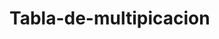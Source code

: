 # Tabla-de-multipicacion
<meta charset="UTF-8">
<script>

    var x = 7;
    
    document.write(  x +" por 1 es: " + x * 1 + "<br>");
    document.write(  x +" por 2 es: " + x * 2 + "<br>");
    document.write(  x +" por 3 es: " + x * 3 + "<br>");
    document.write(  x +" por 4 es: " + x * 4 + "<br>");
    document.write(  x +" por 5 es: " + x * 5 + "<br>");
    document.write(  x +" por 6 es: " + x * 6 + "<br>");
    document.write(  x +" por 7 es: " + x * 7 + "<br>");
    document.write(  x +" por 8 es: " + x * 8 + "<br>");
    document.write(  x +" por 9 es: " + x * 9 + "<br>");
    document.write(  x +" por 10 es: " + x * 10 + "<br>");
 
    
</script>
